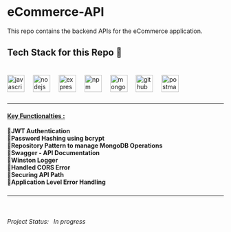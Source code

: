 # eCommerce-API

This repo contains the backend APIs for the eCommerce application.

<h2 align="left">Tech Stack for this Repo 🔻</h2>

###

<br clear="both">

<div align="left">
  <img src="https://img.shields.io/badge/JavaScript-F7DF1E?logo=javascript&logoColor=black&style=for-the-badge" height="40" alt="javascript logo"  />
  <img width="12" />
  <img src="https://img.shields.io/badge/Node.js-339933?logo=nodedotjs&logoColor=white&style=for-the-badge" height="40" alt="nodejs logo"  />
  <img width="12" />
  <img src="https://img.shields.io/badge/Express-000000?logo=express&logoColor=white&style=for-the-badge" height="40" alt="express logo"  />
  <img width="12" />
  <img src="https://img.shields.io/badge/npm-CB3837?logo=npm&logoColor=white&style=for-the-badge" height="40" alt="npm logo"  />
  <img width="12" />
  <img src="https://img.shields.io/badge/MongoDB-47A248?logo=mongodb&logoColor=white&style=for-the-badge" height="40" alt="mongodb logo"  />
  <img width="12" />
  <img src="https://img.shields.io/badge/GitHub-181717?logo=github&logoColor=white&style=for-the-badge" height="40" alt="github logo"  />
  <img width="12" />
  <img src="https://img.shields.io/badge/Postman-FF6C37?logo=postman&logoColor=black&style=for-the-badge" height="40" alt="postman logo"  />
</div>

###

<hr>
<h4><u>Key Functionalties :</u></h4>
<p align="left"><b>🔻JWT Authentication</b><br>
  🔻<b>Password Hashing using bcrypt</b> <br>
  🔻<b>Repository Pattern to manage MongoDB Operations</b> <br>
  🔻<b>Swagger - API Documentation</b> <br>
  🔻<b>Winston Logger</b> <br>
  🔻<b>Handled CORS Error</b> <br>
  🔻<b>Securing API Path</b> <br>
  🔻<b>Application Level Error Handling</b> <br>
  
  
</p>

###

<hr>
<br clear="both">
<h6>Project Status: &ensp;<i>In progress</i></h6>
